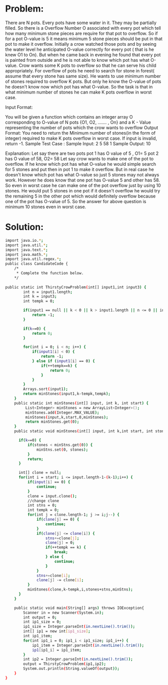 # Problem:
There are N pots. Every pots have some water in it. They may be partially filled. So there is a Overflow
Number O associated with every pot which tell how many minimum stone pieces are require for that pot to
overflow. So if for a pot O-value is 5 it means minimum 5 stone pieces should be put in that pot to make it
overflow. Initially a crow watched those pots and by seeing the water level he anticipated O-value correctly
for every pot ( that is he knew O1 to On). But when he came back in evening he found that every pot is
painted from outside and he is not able to know which pot has what O-value. Crow wants some K pots to
overflow so that he can serve his child appropriately. For overflow of pots he need to search for stone in
forest( assume that every stone has same size). He wants to use minimum number of stones required to
overflow K pots. But only he know the O-value of pots he doesn't know now which pot has what O-value. So
the task is that in what minimum number of stones he can make K pots overflow in worst case.

Input Format:

You will be given a function which contains an integer array O corresponding to O-value of N pots {O1, O2,
....... , On} and a K - Value representing the number of pots which the crow wants to overflow
Output Format:
You need to return the Minimum number of stones(in the form of integer) required to make K pots overflow
in worst case. If input is invalid, return -1.
Sample Test Case :
Sample Input:
2
5
58
1
Sample Output:
10

Explanation:
Let say there are two pots
pot 1 has O value of 5 , O1= 5
pot 2 has O value of 58, O2= 58
Let say crow wants to make one of the pot​ to overflow. If he know which pot has what O-value he would
simple search for 5 stones and put then in pot 1 to make it overflow. But in real case he doesn't know which
pot has what O-value so just 5 stones may not always work. However he does know that one pot has
O-value 5 and other has 58. So even in worst case he can make one of the pot overflow just by using 10
stones. He would put 5 stones in one pot if it doesn't overflow he would try the remaining 5 in the other pot
which would definitely overflow because one of the pot has O-value of 5. So the answer for above question
is minimum 10 stones even in worst case.


# Solution:


```sh
import java.io.*;
import java.util.*;
import java.text.*;
import java.math.*;
import java.util.regex.*;
public class CandidateCode {
    /*
     * Complete the function below.
    */
    
public static int ThirstyCrowProblem(int[] input1,int input3) {
		int n = input1.length;
		int k = input3;
		int tempk = 0;

		if(input1 == null || k < 0 || k > input1.length || n <= 0 || input1.length != n) {
			return -1;
		}

		if(k==0) {
			return 0;
		}

		for(int i = 0; i < n; i++) {
			if(input1[i] < 0) {
				return -1;
			} else if (input1[i] == 0) {
				if(++tempk==k) {
					return 0;
				}
			}
		}
		Arrays.sort(input1);
		return minStones(input1,k-tempk,tempk);
	}
    public static int minStones(int[] input, int k, int start) {
    	 List<Integer> minStones = new ArrayList<Integer>();
         minStones.add(Integer.MAX_VALUE);
         minStones(input,k,start,0,minStones);
         return minStones.get(0);
    }
    public static void minStones(int[] input, int k,int start, int stones, List<Integer> minStns) {

      if(k==0) {
          if(stones < minStns.get(0)) {
              minStns.set(0, stones);
          }
          return;
      }

      int[] clone = null;
      for(int i = start; i <= input.length-1-(k-1);i++) {
          if(input[i] == 0) {
              continue;
          }
          clone = input.clone();
          //change clone
          int stns = 0;
          int tempk = 0;
          for(int j = clone.length-1; j >= i;j--) {
              if(clone[j] == 0) {
                  continue;
              }
              if(clone[j] <= clone[i]) {
                  stns+=clone[j];
                  clone[j] = 0;
                  if(++tempk == k) {
                	  break;
                  } else {
                	  continue;
                  }
              }
              stns+=clone[i];
              clone[j] -= clone[i];
          }
          minStones(clone,k-tempk,i,stones+stns,minStns);
      }
    }

    public static void main(String[] args) throws IOException{
        Scanner in = new Scanner(System.in);
        int output = 0;
        int ip1_size = 0;
        ip1_size = Integer.parseInt(in.nextLine().trim());
        int[] ip1 = new int[ip1_size];
        int ip1_item;
        for(int ip1_i = 0; ip1_i < ip1_size; ip1_i++) {
            ip1_item = Integer.parseInt(in.nextLine().trim());
            ip1[ip1_i] = ip1_item;
        }
        int ip2 = Integer.parseInt(in.nextLine().trim());
        output = ThirstyCrowProblem(ip1,ip2);
        System.out.println(String.valueOf(output));
    }
}

```

